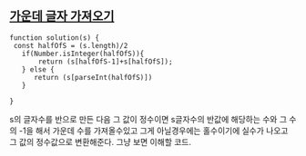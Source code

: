 ## [가운데 글자 가져오기]("https://school.programmers.co.kr/learn/courses/30/lessons/12903")

```
function solution(s) {
 const halfOfS = (s.length)/2
   if(Number.isInteger(halfOfS)){
       return (s[halfOfS-1]+s[halfOfS]);
   } else {
      return (s[parseInt(halfOfS)])
   }
    
}
```

s의 글자수를 반으로 만든 다음 그 값이 정수이면 s글자수의 반값에 해당하는 수와 그 수의 -1을 해서 가운데 수를 가져올수있고 그게 아닐경우에는 홀수이기에 실수가 나오고 그 값의 정수값으로 변환해준다. 
그냥 보면 이해할 코드.